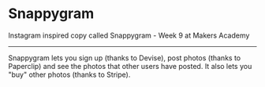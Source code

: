 # Snappygram

Instagram inspired copy called Snappygram - Week 9 at Makers Academy

---

Snappygram lets you sign up (thanks to Devise), post photos (thanks to Paperclip) and see the photos that other users have posted. It also lets you "buy" other photos (thanks to Stripe).